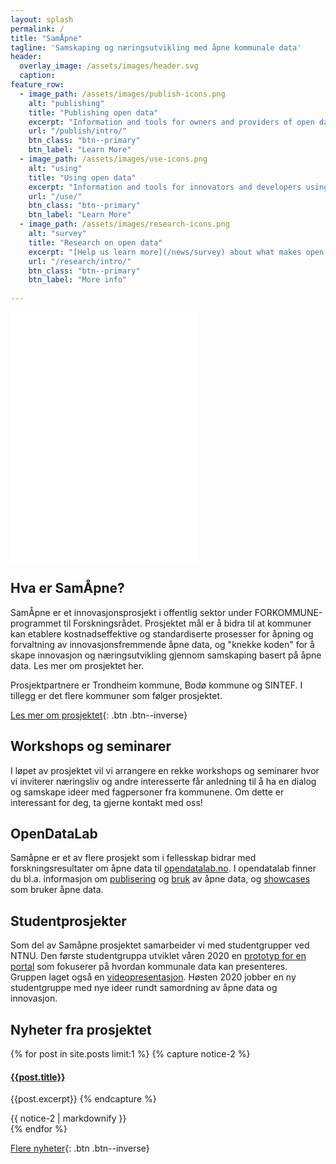 ```yaml
---
layout: splash
permalink: /
title: "SamÅpne"
tagline: 'Samskaping og næringsutvikling med åpne kommunale data'
header:
  overlay_image: /assets/images/header.svg
  caption: 
feature_row:
  - image_path: /assets/images/publish-icons.png
    alt: "publishing"
    title: "Publishing open data"
    excerpt: "Information and tools for owners and providers of open data."
    url: "/publish/intro/"
    btn_class: "btn--primary"
    btn_label: "Learn More"
  - image_path: /assets/images/use-icons.png
    alt: "using"
    title: "Using open data"
    excerpt: "Information and tools for innovators and developers using open data."
    url: "/use/"
    btn_class: "btn--primary"
    btn_label: "Learn More"
  - image_path: /assets/images/research-icons.png
    alt: "survey"
    title: "Research on open data"
    excerpt: "[Help us learn more](/news/survey) about what makes open data easy or difficult to use, and learn more about our research."
    url: "/research/intro/"
    btn_class: "btn--primary"
    btn_label: "More info"
    
---
```


<embed src="/assets/images/OpenDataChallenge2020.pdf" height="400" type="application/pdf" />

## Hva er SamÅpne?
SamÅpne er et innovasjonsprosjekt i offentlig sektor under FORKOMMUNE-programmet til Forskningsrådet. Prosjektet mål er å bidra til at kommuner kan etablere kostnadseffektive og standardiserte prosesser for åpning og forvaltning av innovasjonsfremmende åpne data, og "knekke koden" for å skape innovasjon og næringsutvikling gjennom samskaping basert på åpne data. Les mer om prosjektet her.

Prosjektpartnere er Trondheim kommune, Bodø kommune og SINTEF. I tillegg er det flere kommuner som følger prosjektet.

[Les mer om prosjektet](/om){: .btn .btn--inverse}
## Workshops og seminarer
I løpet av prosjektet vil vi arrangere en rekke workshops og seminarer hvor vi inviterer næringsliv og andre interesserte får anledning til å ha en dialog og samskape ideer med  fagpersoner fra kommunene. Om dette er interessant for deg, ta gjerne kontakt med oss! 
## OpenDataLab
Samåpne er et av flere prosjekt som i fellesskap bidrar med forskningsresultater om åpne data til [opendatalab.no](https://opendatalab.no/).
I opendatalab finner du bl.a. informasjon om [publisering](https://opendatalab.no/publish/intro/) og [bruk](https://opendatalab.no/use/) av åpne data, og [showcases](https://opendatalab.no/showcases/) som bruker åpne data. 

## Studentprosjekter
Som del av Samåpne prosjektet samarbeider vi med studentgrupper ved NTNU.
Den første studentgruppa utviklet våren 2020 en [prototyp for en portal](/blog/studentprosjekt/) som fokuserer på hvordan kommunale data kan presenteres. Gruppen laget også en [videopresentasjon](https://youtu.be/GlhJ1vyRqTg).
Høsten 2020 jobber en ny studentgruppe med nye ideer rundt samordning av åpne data og innovasjon.

## Nyheter fra prosjektet
{% for post in site.posts limit:1 %}
{% capture notice-2 %}
#### [{{post.title}}]({{post.url}})
{{post.excerpt}}
{% endcapture %}
<div class="notice--primary">{{ notice-2 | markdownify }}</div>
{% endfor %}

[Flere nyheter](/nyheter){: .btn .btn--inverse}
